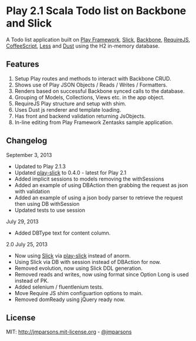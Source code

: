# Play 2.1 Scala Todo list on Backbone and Slick
A Todo list application built on [Play Framework](http://www.playframework.com), [Slick](http://slick.typesafe.com/), [Backbone](http://backbonejs.org), [RequireJS](http://requirejs.org), [CoffeeScript](http://coffeescript.org), [Less](http://lesscss.org) and [Dust](http://linkedin.github.io/dustjs/) using the H2 in-memory database.

## Features
1. Setup Play routes and methods to interact with Backbone CRUD.
2. Shows use of Play JSON Objects / Reads / Writes / Formatters.
3. Renders based on successful Backbone synced calls to the database.
4. Grouping of Models, Collections, Views etc. in the app object.
5. RequireJS Play structure and setup with shim.
6. Uses Dust js renderer and template loading.
7. Has front and backend validation returning JsObjects.
8. In-line editing from Play Framework Zentasks sample application.

## Changelog

September 3, 2013

- Updated to Play 2.1.3
- Updated [play-slick](https://github.com/freekh/play-slick) to 0.4.0 - latest for Play 2.1
- Added implicit sessions to models removing the withSessions
- Added an example of using DBAction then grabbing the request as json with validation
- Added an example of using a json body parser to retrieve the request then using DB withSession
- Updated tests to use session

July 29, 2013

- Added DBType text for content column.

2.0 July 25, 2013

- Now using [Slick](http://slick.typesafe.com/) via [play-slick](https://github.com/freekh/play-slick) instead of anorm.
- Using Slick via DB with session instead of DBAction for now.
- Removed evolution, now using Slick DDL generation.
- Removed reads and writes, now using format since Option Long is used instead of PK.
- Added selenium / fluentlenium tests.
- Move Require JS shim configuartion options to main.
- Removed domReady using jQuery ready now.

## License
MIT: <http://jmparsons.mit-license.org> - [@jmparsons](http://twitter.com/jmparsons)
